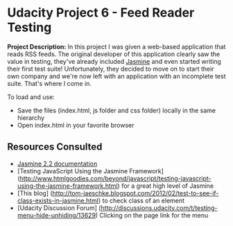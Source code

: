 # Udacity Project 6 - Feed Reader Testing

**Project Description:** In this project I was given a web-based application that reads RSS feeds. The original developer of this application 
clearly saw the value in testing, they've already included [Jasmine](http://jasmine.github.io/) and even started writing their first test suite! 
Unfortunately, they decided to move on to start their own company and we're now left with an application with an incomplete test suite. That's where I come in.

To load and use:

 * Save the files (index.html, js folder and css folder) locally in the same hierarchy
 * Open index.html in your favorite browser

## Resources Consulted
 * [Jasmine 2.2 documentation](http://jasmine.github.io/2.2/introduction.html)
 * [Testing JavaScript Using the Jasmine Framework] (http://www.htmlgoodies.com/beyond/javascript/testing-javascript-using-the-jasmine-framework.html) for a great high level of Jasmine
 * [This blog] (http://tom-jaeschke.blogspot.com/2012/02/test-to-see-if-class-exists-in-jasmine.html) to check class of an element
 * [Udacity Discussion Forum] (http://discussions.udacity.com/t/testing-menu-hide-unhiding/13629) Clicking on the page link for the menu